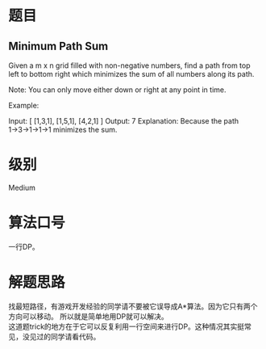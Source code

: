 # 题目
## Minimum Path Sum
Given a m x n grid filled with non-negative numbers, find a path from top left to bottom right which minimizes the sum of all numbers along its path.

Note: You can only move either down or right at any point in time.

Example:

Input:
[
  [1,3,1],
  [1,5,1],
  [4,2,1]
]
Output: 7
Explanation: Because the path 1→3→1→1→1 minimizes the sum.
             
# 级别 
Medium

# 算法口号
一行DP。

# 解题思路
找最短路径，有游戏开发经验的同学请不要被它误导成A*算法。因为它只有两个方向可以移动。
所以就是简单地用DP就可以解决。<br>
这道题trick的地方在于它可以反复利用一行空间来进行DP。这种情况其实挺常见，没见过的同学请看代码。